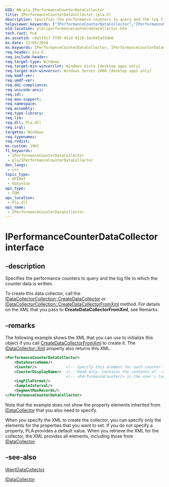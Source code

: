 ```yaml
---
UID: NN:pla.IPerformanceCounterDataCollector
title: IPerformanceCounterDataCollector (pla.h)
description: Specifies the performance counters to query and the log file to which the counter data is written.To create this data collector, call the IDataCollectorCollection::CreateDataCollector or IDataCollectorCollection::CreateDataCollectorFromXml method.
helpviewer_keywords: ["IPerformanceCounterDataCollector","IPerformanceCounterDataCollector interface [PLA]","IPerformanceCounterDataCollector interface [PLA]","described","base.iperformancecounterdatacollector","pla.iperformancecounterdatacollector","pla/IPerformanceCounterDataCollector"]
old-location: pla\iperformancecounterdatacollector.htm
tech.root: PLA
ms.assetid: c9a5f417-ffd5-452d-9218-3ac045a55de0
ms.date: 12/05/2018
ms.keywords: IPerformanceCounterDataCollector, IPerformanceCounterDataCollector interface [PLA], IPerformanceCounterDataCollector interface [PLA],described, base.iperformancecounterdatacollector, pla.iperformancecounterdatacollector, pla/IPerformanceCounterDataCollector
req.header: pla.h
req.include-header: 
req.target-type: Windows
req.target-min-winverclnt: Windows Vista [desktop apps only]
req.target-min-winversvr: Windows Server 2008 [desktop apps only]
req.kmdf-ver: 
req.umdf-ver: 
req.ddi-compliance: 
req.unicode-ansi: 
req.idl: 
req.max-support: 
req.namespace: 
req.assembly: 
req.type-library: 
req.lib: 
req.dll: Pla.dll
req.irql: 
targetos: Windows
req.typenames: 
req.redist: 
ms.custom: 19H1
f1_keywords:
 - IPerformanceCounterDataCollector
 - pla/IPerformanceCounterDataCollector
dev_langs:
 - c++
topic_type:
 - APIRef
 - kbSyntax
api_type:
 - COM
api_location:
 - Pla.dll
api_name:
 - IPerformanceCounterDataCollector
---
```


# IPerformanceCounterDataCollector interface


## -description

Specifies the performance counters to query and the log file to which the counter data is written.

To create this data collector, call the <a href="/previous-versions/windows/desktop/api/pla/nf-pla-idatacollectorcollection-createdatacollector">IDataCollectorCollection::CreateDataCollector</a> or <a href="/previous-versions/windows/desktop/api/pla/nf-pla-idatacollectorcollection-createdatacollectorfromxml">IDataCollectorCollection::CreateDataCollectorFromXml</a> method. For details on the XML that you pass to <b>CreateDataCollectorFromXml</b>, see Remarks.

## -remarks

The following example shows the XML that you can use to initialize this object if you call <a href="/previous-versions/windows/desktop/api/pla/nf-pla-idatacollectorcollection-createdatacollectorfromxml">CreateDataCollectorFromXml</a> to create it. The <a href="/previous-versions/windows/desktop/api/pla/nf-pla-idatacollector-get_xml">IDataCollector::Xml</a> property also returns this XML.


```xml
<PerformanceCounterDataCollector>
    <DataSourceName/>
    <Counter/>             <!-- Specify this element for each counter -->
    <CounterDisplayName/>  <!-- Read-only. Contains the contents of -->
                           <!-- <PerformanceCounter/> in the user's locale -->
    <LogFileFormat/>
    <SampleInterval/>
    <SegmentMaxRecords/>
</PerformanceCounterDataCollector>
```


Note that the example does not show the property elements inherited from <a href="/previous-versions/windows/desktop/api/pla/nn-pla-idatacollector">IDataCollector</a> that you also need to specify.

When you specify the XML to create the collector, you can specify only the elements for the properties that you want to set. If you do not specify a property, PLA provides a default value. When you retrieve the XML for the collector, the XML provides all elements, including those from <a href="/previous-versions/windows/desktop/api/pla/nn-pla-idatacollector">IDataCollector</a>.

## -see-also

<a href="/previous-versions/windows/desktop/api/pla/nn-pla-ialertdatacollector">IAlertDataCollector</a>



<a href="/previous-versions/windows/desktop/api/pla/nn-pla-idatacollector">IDataCollector</a>